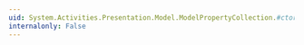 ```yaml
---
uid: System.Activities.Presentation.Model.ModelPropertyCollection.#ctor
internalonly: False
---
```

